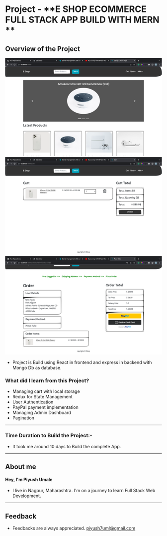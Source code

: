 # Project - **E SHOP ECOMMERCE FULL STACK APP BUILD WITH MERN **

## **Overview of the Project** 

![Alt Live-Screenshot](ss1.png)
![Alt Live-Screenshot](ss2.png)
![Alt Live-Screenshot](ss3.png)



- Project is Build using React in frontend and express in backend with Mongo Db as database.



### **What did I learn from this Project?**

 - Managing cart with local storage
 - Redux for State Management
 - User Authentication
 - PayPal payment implementation
 - Managing Admin Dashboard
 - Pagination

 

---

### **Time Duration to Build the Project:-**

- It took me around 10 days to Build the complete App. 

---

## **About me**

#### **Hey, I'm Piyush Umale**

- I live in Nagpur, Maharashtra. I'm on a journey to learn Full Stack Web Development.

---

## **Feedback**
- Feedbacks are always appreciated. piyush7uml@gmail.com